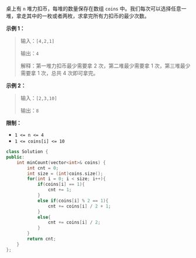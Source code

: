 桌上有 `n` 堆力扣币，每堆的数量保存在数组 `coins` 中。我们每次可以选择任意一堆，拿走其中的一枚或者两枚，求拿完所有力扣币的最少次数。

**示例 1：**

> 输入：`[4,2,1]`
>
> 输出：`4`
>
> 解释：第一堆力扣币最少需要拿 2 次，第二堆最少需要拿 1 次，第三堆最少需要拿 1 次，总共 4 次即可拿完。

**示例 2：**

> 输入：`[2,3,10]`
>
> 输出：`8`

**限制：**

- `1 <= n <= 4`
- `1 <= coins[i] <= 10`

```c++
class Solution {
public:
    int minCount(vector<int>& coins) {
        int cnt = 0;
        int size = (int)coins.size();
        for(int i = 0; i < size; i++){
            if(coins[i] == 1){
                cnt += 1;
            }
            else if(coins[i] % 2 == 1){
                cnt += coins[i] / 2 + 1;
            }
            else{
                cnt += coins[i] / 2;
            }
        }
        return cnt;
    }
};
```

